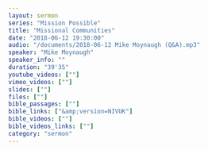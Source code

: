 ```yaml
---
layout: sermon
series: "Mission Possible"
title: "Missional Communities"
date: "2018-06-12 19:30:00"
audio: "/documents/2018-06-12 Mike Moynaugh (Q&A).mp3"
speaker: "Mike Moynaugh"
speaker_info: ""
duration: "39'35"
youtube_videos: [""]
vimeo_videos: [""]
slides: [""]
files: [""]
bible_passages: [""]
bible_links: ["&amp;version=NIVUK"]
bible_videos: [""]
bible_videos_links: [""]
category: "sermon"
---
```

